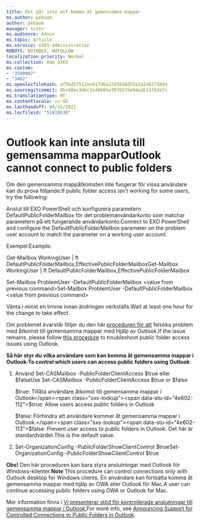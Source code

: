```yaml
---
title: Det går inte att komma åt gemensamma mappar
ms.author: pebaum
author: pebaum
manager: scotv
ms.audience: Admin
ms.topic: article
ms.service: o365-administration
ROBOTS: NOINDEX, NOFOLLOW
localization_priority: Normal
ms.collection: Adm_O365
ms.custom:
- "3500007"
- "3462"
ms.openlocfilehash: af5bd57512ee917d6e22d3838d55a2a1d62750d4
ms.sourcegitcommit: 8bc60ec34bc1e40685e3976576e04a2623f63a7c
ms.translationtype: MT
ms.contentlocale: sv-SE
ms.lasthandoff: 04/15/2021
ms.locfileid: "51819530"
---
```

# <a name="outlook-cannot-connect-to-public-folders"></a><span data-ttu-id="4e602-102">Outlook kan inte ansluta till gemensamma mappar</span><span class="sxs-lookup"><span data-stu-id="4e602-102">Outlook cannot connect to public folders</span></span>

<span data-ttu-id="4e602-103">Om den gemensamma mappåtkomsten inte fungerar för vissa användare kan du prova följande:</span><span class="sxs-lookup"><span data-stu-id="4e602-103">If public folder access isn't working for some users, try the following:</span></span>

<span data-ttu-id="4e602-104">Anslut till EXO PowerShell och konfigurera parametern DefaultPublicFolderMailbox för det problemanvändarkonto som matchar parametern på ett fungerande användarkonto.</span><span class="sxs-lookup"><span data-stu-id="4e602-104">Connect to EXO PowerShell and configure the DefaultPublicFolderMailbox parameter on the problem user account to match the parameter on a working user account.</span></span>

<span data-ttu-id="4e602-105">Exempel:</span><span class="sxs-lookup"><span data-stu-id="4e602-105">Example:</span></span>

<span data-ttu-id="4e602-106">Get-Mailbox WorkingUser | ft DefaultPublicFolderMailbox,EffectivePublicFolderMailbox</span><span class="sxs-lookup"><span data-stu-id="4e602-106">Get-Mailbox WorkingUser | ft DefaultPublicFolderMailbox,EffectivePublicFolderMailbox</span></span>

<span data-ttu-id="4e602-107">Set-Mailbox ProblemUser -DefaultPublicFolderMailbox \<value from previous command></span><span class="sxs-lookup"><span data-stu-id="4e602-107">Set-Mailbox ProblemUser -DefaultPublicFolderMailbox \<value from previous command></span></span>

<span data-ttu-id="4e602-108">Vänta i minst en timme innan ändringen verkställs.</span><span class="sxs-lookup"><span data-stu-id="4e602-108">Wait at least one hour for the change to take effect.</span></span>

<span data-ttu-id="4e602-109">Om problemet kvarstår följer du den här [proceduren för att](https://aka.ms/pfcte) felsöka problem med åtkomst till gemensamma mappar med Hjälp av Outlook.</span><span class="sxs-lookup"><span data-stu-id="4e602-109">If the issue remains, please follow [this procedure](https://aka.ms/pfcte) to troubleshoot public folder access issues using Outlook.</span></span>
 
<span data-ttu-id="4e602-110">**Så här styr du vilka användare som kan komma åt gemensamma mappar i Outlook:**</span><span class="sxs-lookup"><span data-stu-id="4e602-110">**To control which users can access public folders using Outlook**:</span></span>

1.  <span data-ttu-id="4e602-111">Använd Set-CASMailbox <mailboxname> -PublicFolderClientAccess $true eller $false</span><span class="sxs-lookup"><span data-stu-id="4e602-111">Use Set-CASMailbox <mailboxname> -PublicFolderClientAccess $true or $false</span></span>  
      
    <span data-ttu-id="4e602-112">$true: Tillåta användare åtkomst till gemensamma mappar i Outlook</span><span class="sxs-lookup"><span data-stu-id="4e602-112">$true: Allow users access public folders in Outlook</span></span>  
      
    <span data-ttu-id="4e602-113">$false: Förhindra att användare kommer åt gemensamma mappar i Outlook.</span><span class="sxs-lookup"><span data-stu-id="4e602-113">$false: Prevent user access to public folders in Outlook.</span></span> <span data-ttu-id="4e602-114">Det här är standardvärdet.</span><span class="sxs-lookup"><span data-stu-id="4e602-114">This is the default value.</span></span>  
        
2.  <span data-ttu-id="4e602-115">Set-OrganizationConfig -PublicFolderShowClientControl $true</span><span class="sxs-lookup"><span data-stu-id="4e602-115">Set-OrganizationConfig -PublicFolderShowClientControl $true</span></span>   
      
<span data-ttu-id="4e602-116">**Obs!** Den här proceduren kan bara styra anslutningar med Outlook för Windows-klienter.</span><span class="sxs-lookup"><span data-stu-id="4e602-116">**Note** This procedure can control connections only with Outlook desktop for Windows clients.</span></span> <span data-ttu-id="4e602-117">En användare kan fortsätta komma åt gemensamma mappar med hjälp av OWA eller Outlook för Mac.</span><span class="sxs-lookup"><span data-stu-id="4e602-117">A user can continue accessing public folders using OWA or Outlook for Mac.</span></span>
 
<span data-ttu-id="4e602-118">Mer information finns i [Vi presenterar stöd för kontrollerade anslutningar till gemensamma mappar i Outlook.](https://aka.ms/controlpf)</span><span class="sxs-lookup"><span data-stu-id="4e602-118">For more info, see [Announcing Support for Controlled Connections to Public Folders in Outlook](https://aka.ms/controlpf).</span></span>